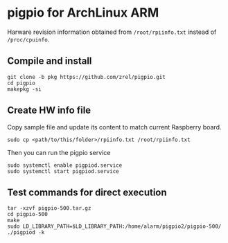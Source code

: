 # pigpio for ArchLinux ARM
Harware revision information obtained from `/root/rpiinfo.txt` instead of `/proc/cpuinfo`.

## Compile and install
```
git clone -b pkg https://github.com/zrel/pigpio.git
cd pigpio
makepkg -si
```

## Create HW info file
Copy sample file and update its content to match current Raspberry board.
```
sudo cp <path/to/this/folder>/rpiinfo.txt /root/rpiinfo.txt
```
Then you can run the pigpio service
```
sudo systemctl enable pigpiod.service
sudo systemctl start pigpiod.service
```
## Test commands for direct execution
```
tar -xzvf pigpio-500.tar.gz
cd pigpio-500
make
sudo LD_LIBRARY_PATH=$LD_LIBRARY_PATH:/home/alarm/pigpio2/pigpio-500/ ./pigpiod -k
```
